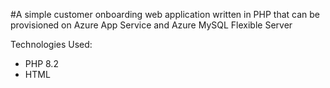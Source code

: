 #A simple customer onboarding web application written in PHP that can be provisioned on Azure App Service and Azure MySQL Flexible Server

Technologies Used:

- PHP 8.2
- HTML
